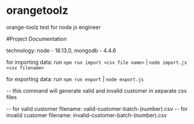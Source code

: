 # orangetoolz
orange-toolz test for node js engineer

#Project Documentation

technology: 
node - 16.13.0,
mongodb - 4.4.6

for importing data: run `npm run import <csv file name>` | `node import.js <csv filename>`

for exporting data: run `npm run export` | `node export.js`

-- this command will generate valid and invalid customer in separate csv files

-- for valid customer filename: valid-customer-batch-(number).csv
-- for invalid customer filename: invalid-customer-batch-(number).csv
